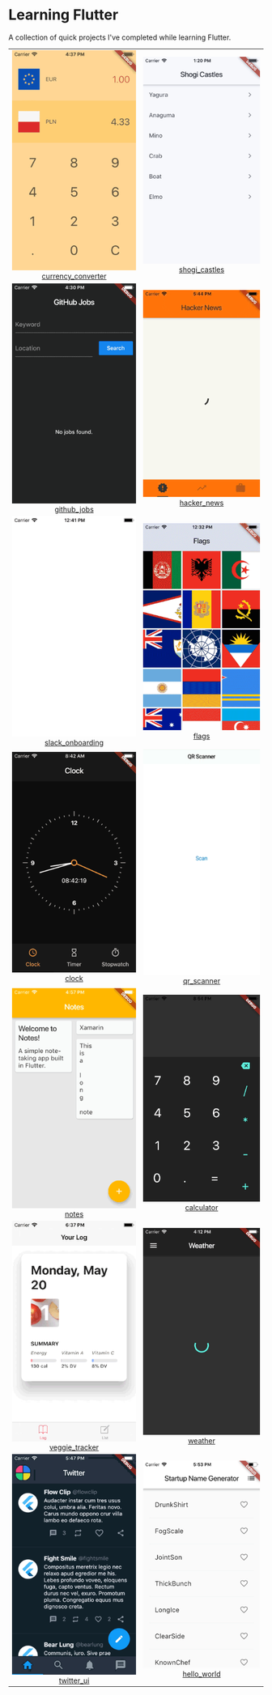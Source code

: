 # Learning Flutter

A collection of quick projects I've completed while learning Flutter.

<table>
    <tr>
        <td align=center><a href="currency_converter"><img src="currency_converter/_screenshots/01.gif" /></br>currency_converter</a></td>
        <td align=center><a href="shogi_castles"><img src="shogi_castles/_screenshots/01.gif" /></br>shogi_castles</a></td>
    </tr>
    <tr>
        <td align=center><a href="github_jobs"><img src="github_jobs/_screenshots/01.gif" /></br>github_jobs</a></td>
        <td align=center><a href="hacker_news"><img src="hacker_news/_screenshots/01.gif" /></br>hacker_news</a></td>
    </tr>
    <tr>
        <td align=center><a href="slack_onboarding"><img src="slack_onboarding/_screenshots/01.gif" /></br>slack_onboarding</a></td>
        <td align=center><a href="flags"><img src="flags/screenshots/01.gif" /></br>flags</a></td>
    </tr>
    <tr>
        <td align=center><a href="clock"><img src="clock/screenshots/01.gif" /></br>clock</a></td>
        <td align=center><a href="qr_scanner"><img src="qr_scanner/screenshots/01.gif" /></br>qr_scanner</a></td>
    </tr>
    <tr>
        <td align=center><a href="notes"><img src="notes/screenshots/01.gif" /></br>notes</a></td>
        <td align=center><a href="calculator"><img src="calculator/screenshots/01.gif" /></br>calculator</a></td>
    </tr>
    <tr>
        <td align=center><a href="veggie_tracker"><img src="veggie_tracker/screenshots/01.gif" /></br>veggie_tracker</a></td>
        <td align=center><a href="weather"><img src="weather/screenshots/01.gif" /></br>weather</a></td>
    </tr>
    <tr>
        <td align=center><a href="twitter_ui"><img src="twitter_ui/screenshots/01.gif" /></br>twitter_ui</a></td>
        <td align=center><a href="hello_world"><img src="hello_world/screenshots/01.gif" /></br>hello_world</a></td>
    </tr>
</table>